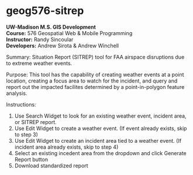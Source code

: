 # geog576-sitrep
<strong>UW-Madison M.S. GIS Development</strong><br>
<strong>Course:</strong> 576 Geospatial Web & Mobile Programming<br>
<strong>Instructor:</strong> Randy Sincoular<br>
<strong>Developers:</strong> Andrew Sirota & Andrew Winchell

Summary: Situation Report (SITREP) tool for FAA airspace disruptions due to extreme weather events.

Purpose: This tool has the capability of creating weather events at a point location, creating a focus area to watch for the incident, and query and report out the impacted facilites determined by a point-in-polygon feature analysis.

Instructions:
<ol>
  <li>Use Search Widget to look for an existing weather event, incident area, or SITREP report.
  <li>Use Edit Widget to create a weather event. (If event already exists, skip to step 3)</li>
  <li>Use Edit Widget to create an incident area tied to a weather event. (If incident area already exists, skip to step 4)</li>
  <li>Select an existing incedent area from the dropdown and click Generate Report button</li>
  <li>Download standardized report</li>
</ol>
  
